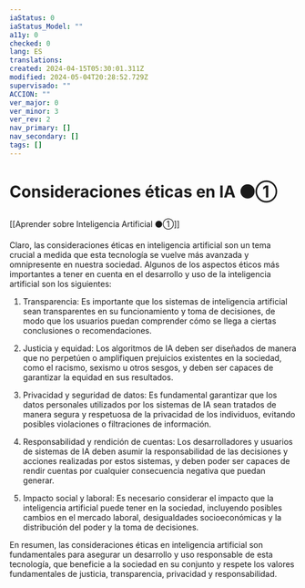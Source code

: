 ```yaml
---
iaStatus: 0
iaStatus_Model: ""
a11y: 0
checked: 0
lang: ES
translations: 
created: 2024-04-15T05:30:01.311Z
modified: 2024-05-04T20:28:52.729Z
supervisado: ""
ACCION: ""
ver_major: 0
ver_minor: 3
ver_rev: 2
nav_primary: []
nav_secondary: []
tags: []
---
```

# Consideraciones éticas en IA ⚫①

[[Aprender sobre Inteligencia Artificial ⚫①]]

Claro, las consideraciones éticas en inteligencia artificial son un tema crucial a medida que esta tecnología se vuelve más avanzada y omnipresente en nuestra sociedad. Algunos de los aspectos éticos más importantes a tener en cuenta en el desarrollo y uso de la inteligencia artificial son los siguientes:

1. Transparencia: Es importante que los sistemas de inteligencia artificial sean transparentes en su funcionamiento y toma de decisiones, de modo que los usuarios puedan comprender cómo se llega a ciertas conclusiones o recomendaciones.

2. Justicia y equidad: Los algoritmos de IA deben ser diseñados de manera que no perpetúen o amplifiquen prejuicios existentes en la sociedad, como el racismo, sexismo u otros sesgos, y deben ser capaces de garantizar la equidad en sus resultados.

3. Privacidad y seguridad de datos: Es fundamental garantizar que los datos personales utilizados por los sistemas de IA sean tratados de manera segura y respetuosa de la privacidad de los individuos, evitando posibles violaciones o filtraciones de información.

4. Responsabilidad y rendición de cuentas: Los desarrolladores y usuarios de sistemas de IA deben asumir la responsabilidad de las decisiones y acciones realizadas por estos sistemas, y deben poder ser capaces de rendir cuentas por cualquier consecuencia negativa que puedan generar.

5. Impacto social y laboral: Es necesario considerar el impacto que la inteligencia artificial puede tener en la sociedad, incluyendo posibles cambios en el mercado laboral, desigualdades socioeconómicas y la distribución del poder y la toma de decisiones.

En resumen, las consideraciones éticas en inteligencia artificial son fundamentales para asegurar un desarrollo y uso responsable de esta tecnología, que beneficie a la sociedad en su conjunto y respete los valores fundamentales de justicia, transparencia, privacidad y responsabilidad.
